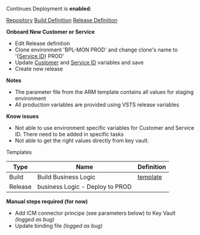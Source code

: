 Continues Deployment is **enabled**:

[Repository](https://easplatform.visualstudio.com/_git/Monitoring?path=%2FCustomerIntegration)
[Build Definition](https://easplatform.visualstudio.com/Monitoring/_build/index?context=mine&path=%5C&definitionId=9&_a=completed)
[Release Definition](https://easplatform.visualstudio.com/Monitoring/_release?definitionId=13&_a=releases)

**Onboard New Customer or Service**
- Edit Release definition
- Clone environment 'BPL-MON PROD' and change clone's name to '{[Service ID](https://microsoft.sharepoint.com/teams/ManagedServicesTools/Lists/Customers/AllItems.aspx)} PROD'
- Update [Customer](https://microsoft.sharepoint.com/teams/ManagedServicesTools/Lists/Customers/AllItems.aspx) and [Service ID](https://microsoft.sharepoint.com/teams/ManagedServicesTools/Lists/Customers/AllItems.aspx) variables and save
- Create new release

**Notes**
- The parameter file from the ARM template contains all values for staging environment
- All production variables are provided using VSTS release variables

**Know issues**
- Not able to use environment specific variables for Customer and Service ID. There need to be added in specific tasks
- Not able to get the right values directly from key vault. 

Templates

|Type | Name | Definition | 
|---|---|---|
|Build | Build Business Logic | [template](https://microsoft.sharepoint.com/:u:/r/teams/ManagedServicesTools/_layouts/15/guestaccess.aspx?share=EbVcxUZ8eWtNoNUrd8LxY2kBMKLPjAKe8cAajKOKGQD8ug)|
|Release | business Logic - Deploy to PROD | |

**Manual steps required (for now)**
- Add ICM connector principe (see parameters below) to Key Vault _(logged as bug)_ 
- Update binding file _(logged as bug)_

